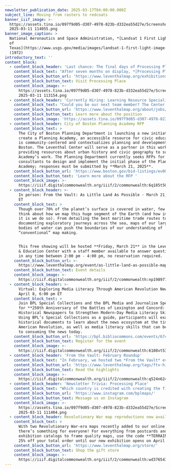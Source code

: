 ```yaml
---
newsletter_publication_date: 2025-03-17T04:00:00.000Z
subject_line: Moving from rasters to redcoats
banner_iiif_image: >-
  https://assets.tina.io/097f9d05-d307-4978-823b-d332ea55d27e/Screenshot
  2025-03-11 114055.png
banner_image_caption: >
  National Aeronautics and Space Administration, *[Landsat 1 First Light Image
  of
  Texas](https://www.usgs.gov/media/images/landsat-1-first-light-image-texas)*
  (1972)
introductory_text: ''
content_block:
  - content_block_header: 'Last chance: The final days of Processing Place '
    content_block_text: "After seven months on display, *[Processing Place: How Computers and Cartographers Redrew our World](https://www.leventhalmap.org/digital-exhibitions/processing-place/)* will close on **Sunday, March 23**. We invite you to visit one more time to see objects from the Leventhal Center’s unique collections in the history of digital mapping. For those unable to visit in person, you can explore the the\_[digital exhibition](https://www.leventhalmap.org/digital-exhibitions/processing-place/), as well the finding aids for the [Applied Geographics, Inc. Records](https://archives.bpl.org/repositories/2/resources/152), [David Judkins Weaver papers](https://archives.bpl.org/repositories/2/resources/153), and [Richard K. Grady papers](https://archives.bpl.org/repositories/2/resources/171). After a two week turnover period, our next exhibition, *[Terrains of Independence](https://www.leventhalmap.org/digital-exhibitions/terrains-of-independence/)*, opens on **April 3**.\n"
    content_block_button_url: 'https://www.leventhalmap.org/exhibitions/visit/'
    content_block_button_text: Visit Processing Place
    content_block_image: >-
      https://assets.tina.io/097f9d05-d307-4978-823b-d332ea55d27e/Screenshot
      2025-03-11 113154.png
  - content_block_header: 'Currently Hiring: Learning Resource Specialist'
    content_block_text: "Could you be our next team member? The Center is searching for a **Learning Resource Specialist**. We are looking for someone with the knowledge, creativity, and enthusiasm to create asynchronous learning tools that draw educators and general audiences into the collections of the Leventhal Center through themes of geography, social studies, and place-based history. Upon hire, the Learning Resource Specialist will collaborate with the Director of Education on a year-long revision of existing educational resources for K-12 educators. For full consideration, apply by\_**Tuesday, April 1, 2025 at 12:00 pm ET**.\n\nImage credit: Michael Clarke, Suffolk University\n"
    content_block_button_url: 'https://www.leventhalmap.org/about/jobs/learning-resource-specialist/'
    content_block_button_text: Learn more about the position
    content_block_image: 'https://assets.tina.io/097f9d05-d307-4978-823b-d332ea55d27e/Image (2).jpg'
  - content_block_header: City of Boston Planning Academy RFP
    content_block_text: >
      The City of Boston Planning Department is launching a new initiative to
      create a Planning Academy, an accessible resource for civic education that
      is community-centered and contextualizes planning and development in
      Boston. The Leventhal Center will serve as a partner in this work by
      providing resources about urban history and civic geography to support the
      Academy’s work. The Planning Department currently seeks RFPs for
      consultants to design and implement the initial phase of the Planning
      Academy; responses must be submitted by **March 21, 2025**.
    content_block_button_url: 'https://www.boston.gov/bid-listings/ev00015511'
    content_block_button_text: 'Learn more about the RFP '
    content_block_image: >-
      https://iiif.digitalcommonwealth.org/iiif/2/commonwealth:6q185t50w/2116,3571,2779,2819/,1200/0/default.jpg
  - content_block_header: >-
      In person: From the Vault: As Little Land As Possible · March 21, 2:00 pm
      ET 
    content_block_text: >
      Though over 70% of the planet’s surface is covered in water, few stop to
      think about how we map this huge segment of the Earth (and how important
      it is we do so). From detailing the best maritime trade routes to
      documenting exploratory journeys across the sea, maps of our largest
      bodies of water can push the boundaries of our understanding of
      “conventional” map making.


      This free showing will be hosted **Friday, March 21** in the Leventhal Map
      & Education Center with a staff member available to answer questions. Drop
      in any time between 2:00 pm - 4:00 pm, no reservation required.
    content_block_button_url: >-
      https://www.leventhalmap.org/event/as-little-land-as-possible-maps-of-the-oceans-seas-from-the-vault-collections-showing/
    content_block_button_text: Event details
    content_block_image: >-
      https://iiif.digitalcommonwealth.org/iiif/2/commonwealth:np198971k/6690,1119,3224,4058/1200,/0/default.jpg
  - content_block_header: >-
      Virtual: Exploring Media Literacy Through American Revolution Newspapers ·
      April 8, 6:00 pm ET 
    content_block_text: >
      Join BPL Special Collections and the BPL Media and Journalism Specialist
      for **250th Anniversary of the Battles of Lexington and Concord: Analyzing
      Historical Newspapers to Strengthen Modern-Day Media Literacy Skills**.
      Using BPL’s Special Collections as a guide, participants will examine
      historical documents to learn about the news ecosystem at the time of the
      American Revolution, as well as media literacy skills that can be applied
      to consuming the news today.
    content_block_button_url: 'https://bpl.bibliocommons.com/events/67c6368da41c77360024079a'
    content_block_button_text: Register for the event
    content_block_image: >-
      https://iiif.digitalcommonwealth.org/iiif/2/commonwealth:6108vt53p/996,557,1147,1446/,1200/0/default.jpg
  - content_block_header: 'From the Vault: February Roundup'
    content_block_text: "In February, we hosted two *From the Vault* events. **For the Love of Maps** was a nod to Valentine’s Day and saw staff highlighting their favorite maps alongside personal reflections. **Holding the Narrative: Understanding the Social and Real World Implications of Maps**, curated by our current Northeastern University co-op student **Zaila Alves**, took a close look at maps of the African continent and asked visitors to consider how what’s not included\_can be just as informative as what’s being represented. Check out the maps from both events in the roundup articles linked below.\n"
    content_block_button_url: 'https://www.leventhalmap.org/tags/ftv-highlights/'
    content_block_button_text: Read the highlights
    content_block_image: >-
      https://iiif.digitalcommonwealth.org/iiif/2/commonwealth:q524n624x/4050,244,3561,4710/,1200/0/default.jpg
  - content_block_header: 'Newsletter Trivia: Processing Place'
    content_block_text: "Which country is credited with creating the first program to collect national land use data in a “geo-information system” that used computers to automate map production?\n\n* Finland\n* Canada\n* The United States\n* Sweden\n\nThe answer to last newsletter’s question about what street the main branch of the Boston Public Library located from 1854 to 1894 was **Boylston Street** (though it was much closer to the Common at the time)!\n\nCorrect answers will be included in a random draw—the winner will receive the next three\_[Map of the Month club](https://www.leventhalmap.org/donate/map-of-the-month/)\_postcards for free.\_In order to enter, make sure you follow us on [Bluesky](https://bsky.app/profile/bplmaps.bsky.social),\_[Instagram](https://www.instagram.com/bplmaps/)\_or\_[Facebook](https://www.facebook.com/bplmaps)\_and direct message or email us the answer to the following question. **We’ll accept answers until March 24 at 9 am ET.**\n"
    content_block_button_url: 'https://www.instagram.com/bplmaps/'
    content_block_button_text: Message us on Instagram
    content_block_image: >-
      https://assets.tina.io/097f9d05-d307-4978-823b-d332ea55d27e/Screenshot
      2025-03-11 111404.png
  - content_block_header: Revolutionary War map reproductions now available
    content_block_text: >
      With two Revolutionary War-era maps recently added to our online shop,
      there’s something for everyone! For everything from postcards and
      exhibition catalogs to frame quality maps, use the code **TERRAINS** for
      25% off your total order until our new exhibition opens on April 3.
    content_block_button_url: 'https://www.leventhalmap.org/store/'
    content_block_button_text: Shop the gift store
    content_block_image: >-
      https://iiif.digitalcommonwealth.org/iiif/2/commonwealth:wd376543v/3556,275,2582,2921/,1200/0/default.jpg
---
```


